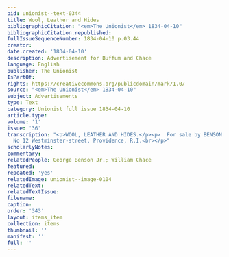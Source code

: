 ```yaml
---
pid: unionist--text-0344
title: Wool, Leather and Hides
bibliographicCitation: "<em>The Unionist</em> 1834-04-10"
bibliographicCitation.republished: 
fullIssueSequenceNumber: 1834-04-10 p.03.44
creator: 
date.created: '1834-04-10'
description: Advertisement for Buffum and Chace
language: English
publisher: The Unionist
IsPartOf: 
rights: https://creativecommons.org/publicdomain/mark/1.0/
source: "<em>The Unionist</em> 1834-04-10"
subject: Advertisements
type: Text
category: Unionist full issue 1834-04-10
article.type: 
volume: '1'
issue: '36'
transcription: "<p>WOOL, LEATHER AND HIDES.</p><p>  For sale by BENSON &amp; CHACE,
  No 12 Westminster-street, Providence, R.I.<br></p>"
scholarlyNotes: 
commentary: 
relatedPeople: George Benson Jr.; William Chace
featured: 
repeated: 'yes'
relatedImage: unionist--image-0104
relatedText: 
relatedTextIssue: 
filename: 
caption: 
order: '343'
layout: items_item
collection: items
thumbnail: ''
manifest: ''
full: ''
---
```

